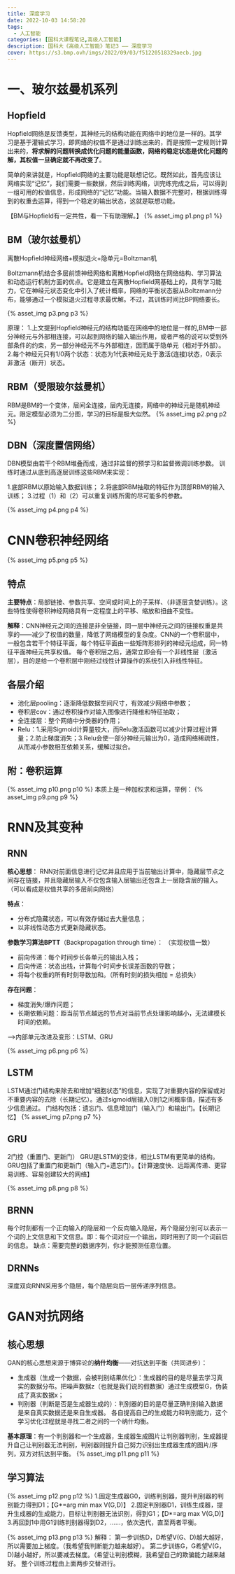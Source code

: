 ```yaml
---
title: 深度学习
date: 2022-10-03 14:58:20
tags: 
  - 人工智能
categories: [国科大课程笔记,高级人工智能]
description: 国科大《高级人工智能》笔记3 —— 深度学习
cover: https://s3.bmp.ovh/imgs/2022/09/03/f51220518329aecb.jpg
---
```



# 一、玻尔兹曼机系列
## Hopfield
Hopfield网络是反馈类型，其神经元的结构功能在网络中的地位是一样的。其学习是基于灌输式学习，即网络的权值不是通过训练出来的，而是按照一定规则计算出来的，**将求解的问题转换成优化问题的能量函数，网络的稳定状态是优化问题的解，其权值一旦确定就不再改变了**。

简单的来讲就是，Hopfield网络的主要功能是联想记忆。既然如此，首先应该让网络实现“记忆”，我们需要一些数据，然后训练网络，训完练完成之后，可以得到一组可用的权值信息，形成网络的“记忆”功能。当输入数据不完整时，根据训练得到的权重去运算，得到一个稳定的输出状态，这就是联想功能。

【BM与Hopfield有一定共性，看一下有助理解。】
{% asset_img p1.png p1 %}
## BM（玻尔兹曼机）

离散Hopfield神经网络+模拟退火+隐单元=Boltzman机

Boltzmann机结合多层前馈神经网络和离散Hopfield网络在网络结构、学习算法和动态运行机制方面的优点。它是建立在离散Hopfield网基础上的，具有学习能力，它在神经元状态变化中引入了统计概率，网络的平衡状态服从Boltzmann分布，能够通过一个模拟退火过程寻求最优解。不过，其训练时间比BP网络要长。

{% asset_img p3.png p3 %}

原理：
1.上文提到Hopfield神经元的结构功能在网络中的地位是一样的,BM中一部分神经元与外部相连接，可以起到网络的输入输出作用，或者严格的说可以受到外部条件的约束，另一部分神经元不与外部相连，因而属于隐单元（相对于外部）。
2.每个神经元只有1/0两个状态：状态为1代表神经元处于激活(连接)状态，0表示非激活（断开）状态。

## RBM（受限玻尔兹曼机）
RBM是BM的一个变体，层间全连接，层内无连接，网络中的神经元是随机神经元。限定模型必须为二分图，学习的目标是极大似然。
{% asset_img p2.png p2 %}

## DBN（深度置信网络）
DBN模型由若干个RBM堆叠而成，通过非监督的预学习和监督微调训练参数。
训练时通过从底到高逐层训练这些RBM来实现：

1.底部RBM以原始输入数据训练；
2.将底部RBM抽取的特征作为顶部RBM的输入训练；
3.过程（1）和（2）可以重复训练所需的尽可能多的参数。

{% asset_img p4.png p4 %}

# CNN卷积神经网络
{% asset_img p5.png p5 %}

## 特点
**主要特点**：局部链接、参数共享、空间或时间上的子采样、（非逐层贪婪训练）。这些特性使得卷积神经网络具有一定程度上的平移、缩放和扭曲不变性。

**解释**：CNN神经元之间的连接是非全链接，同一层中神经元之间的链接权重是共享的——减少了权值的数量，降低了网络模型的复杂度。CNN的一个卷积层中，一般包含若干个特征平面，每个特征平面由一些矩阵形排列的神经元组成，同一特征平面神经元共享权值。
每个卷积层之后，通常立即会有一个非线性层（激活层），目的是给一个卷积层中刚经过线性计算操作的系统引入非线性特征。

## 各层介绍
- 池化层pooling：逐渐降低数据空间尺寸，有效减少网络中参数；
- 卷积层cov：通过卷积操作对输入图像进行降维和特征抽取；
- 全连接层：整个网络中分类器的作用；
- Relu：1.采用Sigmoid计算量较大，而Relu激活函数可以减少计算过程计算量；2.防止梯度消失；3.Relu会使一部分神经元输出为0，造成网络稀疏性，从而减小参数相互依赖关系，缓解过拟合。

## 附：卷积运算
{% asset_img p10.png p10 %}
本质上是一种加权求和运算，举例：
{% asset_img p9.png p9 %}

# RNN及其变种
## RNN 
**核心思想**：
RNN对前面信息进行记忆并且应用于当前输出计算中，隐藏层节点之间存在链接，并且隐藏层输入不仅包含输入层输出还包含上一层隐含层的输入。（可以看成是权值共享的多层前向网络）

**特点**：
- 分布式隐藏状态，可以有效存储过去大量信息；
- 以非线性动态方式更新隐藏状态。

**参数学习算法BPTT**（Backpropagation through time）：
（实现权值一致）
- 前向传递：每个时间步长各单元的输出入栈；
- 后向传递：状态出栈，计算每个时间步长误差函数的导数；
- 将每个权重的所有时刻导数加和。（所有时刻的损失相加 = 总损失）

**存在问题**：
- 梯度消失/爆炸问题；
- 长期依赖问题：距当前节点越远的节点对当前节点处理影响越小，无法建模长时间的依赖。

——>内部单元改进及变形：LSTM、GRU

{% asset_img p6.png p6 %}

## LSTM
LSTM通过门结构来除去和增加“细胞状态”的信息，实现了对重要内容的保留或对不重要内容的去除（长期记忆）。通过sigmoid层输入0到1之间概率值，描述有多少信息通过。
门结构包括：遗忘门、信息增加门（输入门）和输出门。【长期记忆】
{% asset_img p7.png p7 %}

## GRU
2门控（重置门、更新门）
GRU是LSTM的变体，相比LSTM有更简单的结构。GRU包括了重置门和更新门（输入门+遗忘门）。【计算速度快、远距离传递、更容易训练、容易创建较大的网络】

{% asset_img p8.png p8 %}
## BRNN
每个时刻都有一个正向输入的隐层和一个反向输入隐层，两个隐层分别可以表示一个词的上文信息和下文信息。即：每个词对应一个输出，同时用到了同一个词前后的信息。
缺点：需要完整的数据序列，你才能预测任意位置。
## DRNNs
深度双向RNN采用多个隐层，每个隐层向后一层传递序列信息。

# GAN对抗网络
## 核心思想
GAN的核心思想来源于博弈论的**纳什均衡**——对抗达到平衡（共同进步）：
- 生成器（生成一个数据，会被判别结果优化）：生成器的目的是尽量去学习真实的数据分布。把噪声数据z（也就是我们说的假数据）通过生成模型G，伪装成了真实数据x；
- 判别器（判断是否是生成器生成的）：判别器的目的是尽量正确判别输入数据是来自真实数据还是来自生成器。
各自提高自己的生成能力和判别能力，这个学习优化过程就是寻找二者之间的一个纳什均衡。

**基本原理**：有一个判别器和一个生成器，生成器生成图片让判别器判别，生成器提升自己让判别器无法判别，判别器则提升自己努力识别出生成器生成的图片/序列，双方对抗达到平衡。
{% asset_img p11.png p11 %}

## 学习算法
{% asset_img p12.png p12 %}
1.固定生成器G0，训练判别器，提升判别器的判别能力得到D1；【G*=arg min max V(G,D)】
2.固定判别器D1，训练生成器，提升生成器的生成能力，目标让判别器无法识别，得到G1；【D*=arg max V(G,D)】
3.再回到1中用G1训练判别器得到D2，……，依次迭代，直至两者平衡。

{% asset_img p13.png p13 %}
解释：
第一步训练D，D希望V(G、D)越大越好，所以需要加上梯度。（我希望我判断能力越来越好）。
第二步训练G，G希望V(G，D)越小越好，所以要减去梯度。（希望让判别模糊，我希望自己的欺骗能力越来越好。
整个训练过程由上面两步交替进行。
